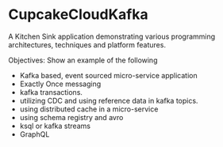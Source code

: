 # CupcakeCloudKafka
 A Kitchen Sink application demonstrating various programming architectures, techniques and platform features.

Objectives:
Show an example of the following
* Kafka based, event sourced micro-service application 
* Exactly Once messaging
* kafka transactions.
* utilizing CDC and using reference data in kafka topics.
* using distributed cache in a micro-service
* using schema registry and avro
* ksql or kafka streams
* GraphQL
